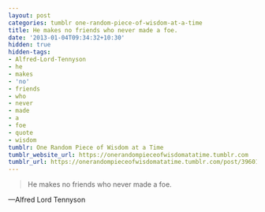 ```yaml
---
layout: post
categories: tumblr one-random-piece-of-wisdom-at-a-time
title: He makes no friends who never made a foe.
date: '2013-01-04T09:34:32+10:30'
hidden: true
hidden-tags:
- Alfred-Lord-Tennyson
- he
- makes
- 'no'
- friends
- who
- never
- made
- a
- foe
- quote
- wisdom
tumblr: One Random Piece of Wisdom at a Time
tumblr_website_url: https://onerandompieceofwisdomatatime.tumblr.com
tumblr_url: https://onerandompieceofwisdomatatime.tumblr.com/post/39601401485/he-makes-no-friends-who-never-made-a-foe
---
```

> He makes no friends who never made a foe.

—Alfred Lord Tennyson
